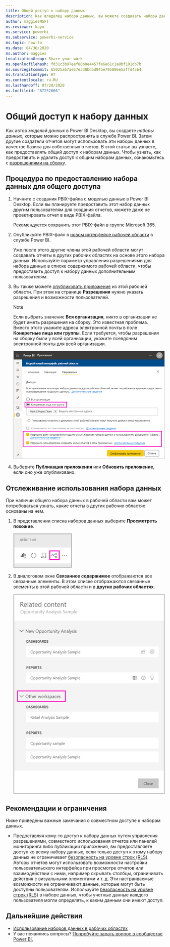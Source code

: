 ```yaml
---
title: Общий доступ к набору данных
description: Как владелец набора данных, вы можете создавать наборы данных и делиться ими, чтобы другие пользователи могли работать с ними. Узнайте, как поделиться ими.
author: maggiesMSFT
ms.reviewer: kayu
ms.service: powerbi
ms.subservice: powerbi-service
ms.topic: how-to
ms.date: 04/30/2020
ms.author: maggies
LocalizationGroup: Share your work
ms.openlocfilehash: fd31c3b97eef80b0e4457fe6e61c1a8bf101db7b
ms.sourcegitcommit: 65025ab7ae57e338bdbd94be795886e5affd45b4
ms.translationtype: HT
ms.contentlocale: ru-RU
ms.lasthandoff: 07/28/2020
ms.locfileid: "87252666"
---
```

# <a name="share-a-dataset"></a>Общий доступ к набору данных

Как автор *моделей данных* в Power BI Desktop, вы создаете *наборы данных*, которые можно распространять в службе Power BI. Затем другие создатели отчетов могут использовать эти наборы данных в качестве базиса для собственных отчетов. В этой статье вы узнаете, как предоставлять общий доступ к наборам данных. Чтобы узнать, как предоставить и удалить доступ к общим наборам данных, ознакомьтесь с [разрешениями на сборку](service-datasets-build-permissions.md).

## <a name="steps-to-sharing-your-dataset"></a>Процедура по предоставлению набора данных для общего доступа

1. Начните с создания PBIX-файла с моделью данных в Power BI Desktop. Если вы планируете предоставить этот набор данных другим пользователям для создания отчетов, можете даже не проектировать отчет в виде PBIX-файла.

    Рекомендуется сохранить этот PBIX-файл в группе Microsoft 365.

1. Опубликуйте PBIX-файл в [новом интерфейсе рабочей области](../collaborate-share/service-create-the-new-workspaces.md) в службе Power BI.
    
    Уже после этого другие члены этой рабочей области могут создавать отчеты в других рабочих областях на основе этого набора данных. Используйте параметр управления разрешениями для набора данных в списке содержимого рабочей области, чтобы предоставить доступ к набору данных дополнительным пользователям. 

1. Вы также можете [опубликовать приложение](../collaborate-share/service-create-distribute-apps.md) из этой рабочей области. При этом на странице **Разрешения** нужно указать разрешения и возможности пользователей.

    > [!NOTE]
    > Если выбрать значение **Вся организация**, никто в организации не будет иметь разрешения на сборку. Это известная проблема. Вместо этого укажите адреса электронной почты в поле **Конкретные лица или группы**.  Если требуется, чтобы разрешения на сборку были у всей организации, укажите псевдоним электронной почты для всей организации.

    ![Задание разрешений для приложений](media/service-datasets-build-permissions/power-bi-dataset-app-permission-new-look.png)

1. Выберите **Публикация приложения** или **Обновить приложение**, если оно уже опубликовано.

## <a name="track-your-dataset-usage"></a>Отслеживание использования набора данных

При наличии общего набора данных в рабочей области вам может потребоваться узнать, какие отчеты в других рабочих областях основаны на нем.

1. В представлении списка наборов данных выберите **Просмотреть похожие**.

    ![значок просмотра связанных элементов](media/service-datasets-build-permissions/power-bi-dataset-view-related-to-dataset.png)

1. В диалоговом окне **Связанное содержимое** отображаются все связанные элементы. В этом списке отображаются связанные элементы в этой рабочей области и в **других рабочих областях**.
 
    ![Диалоговое окно "Связанное содержимое"](media/service-datasets-build-permissions/power-bi-dataset-related-workspaces.png)

## <a name="limitations-and-considerations"></a>Рекомендации и ограничения
Ниже приведены важные замечания о совместном доступе к наборам данных.

* Предоставляя кому-то доступ к набору данных путем управления разрешениями, совместного использования отчетов или панелей мониторинга либо публикации приложения, вы предоставляете доступ ко всему набору данных, если только доступ к этому набору данных не ограничивает [безопасность на уровне строк (RLS)](../admin/service-admin-rls.md). Авторы отчетов могут использовать возможности настройки пользовательского интерфейса при просмотре отчетов или взаимодействии с ними, например скрывать столбцы, ограничивать действия с визуальными элементами и т. д. Эти настраиваемые возможности не ограничивают данные, которые могут быть доступны пользователям. Используйте [безопасность на уровне строк (RLS)](../admin/service-admin-rls.md) в наборе данных, чтобы учетные данные каждого пользователя могли определять, к каким данным они имеют доступ.

## <a name="next-steps"></a>Дальнейшие действия

- [Использование наборов данных в рабочих областях](service-datasets-across-workspaces.md)
- У вас появились вопросы? [Попробуйте задать вопрос в сообществе Power BI.](https://community.powerbi.com/)
